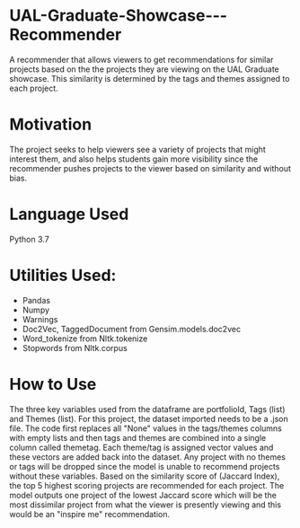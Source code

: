 # UAL-Graduate-Showcase---Recommender
A recommender that allows viewers to get recommendations for similar projects based on the the projects they are viewing on the UAL Graduate showcase. This similarity is determined by the tags and themes assigned to each project. 
# Motivation
The project seeks to help viewers see a variety of projects that might interest them, and also helps students gain more visibility since the recommender pushes projects to the viewer based on similarity and without bias. 
# Language Used
Python 3.7
# Utilities Used: 
- Pandas
- Numpy
- Warnings
- Doc2Vec, TaggedDocument from Gensim.models.doc2vec
- Word_tokenize from Nltk.tokenize
- Stopwords from Nltk.corpus
# How to Use
The three key variables used from the dataframe are portfolioId, Tags (list) and Themes (list). For this project, the dataset imported needs to be a .json file. The code first replaces all "None" values in the tags/themes columns with empty lists and then tags and themes are combined into a single column called themetag. Each theme/tag is assigned vector values and these vectors are added back into the dataset. Any project with no themes or tags will be dropped since the model is unable to recommend projects without these variables. Based on the similarity score of (Jaccard Index), the top 5 highest scoring projects are recommended for each project. The model outputs one project of the lowest Jaccard score which will be the most dissimilar project from what the viewer is presently viewing and this would be an "inspire me" recommendation. 
